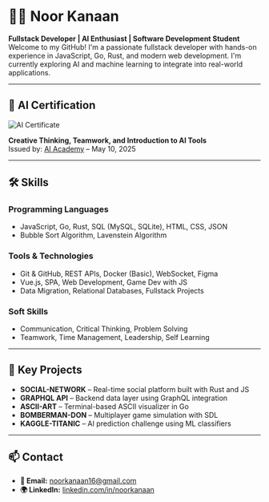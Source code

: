 
# 👩‍💻 Noor Kanaan

**Fullstack Developer | AI Enthusiast | Software Development Student**  
Welcome to my GitHub! I'm a passionate fullstack developer with hands-on experience in JavaScript, Go, Rust, and modern web development. I'm currently exploring AI and machine learning to integrate into real-world applications.

---

## 📜 AI Certification

![AI Certificate](https://raw.githubusercontent.com/noorkanaan/certificates/main/ai-certificate.jpg)

**Creative Thinking, Teamwork, and Introduction to AI Tools**  
Issued by: [AI Academy](https://www.aiaj.xyz) – May 10, 2025

---

## 🛠️ Skills

### Programming Languages
- JavaScript, Go, Rust, SQL (MySQL, SQLite), HTML, CSS, JSON
- Bubble Sort Algorithm, Lavenstein Algorithm

### Tools & Technologies
- Git & GitHub, REST APIs, Docker (Basic), WebSocket, Figma
- Vue.js, SPA, Web Development, Game Dev with JS
- Data Migration, Relational Databases, Fullstack Projects

### Soft Skills
- Communication, Critical Thinking, Problem Solving
- Teamwork, Time Management, Leadership, Self Learning

---

## 🚀 Key Projects

- **SOCIAL-NETWORK** – Real-time social platform built with Rust and JS  
- **GRAPHQL API** – Backend data layer using GraphQL integration  
- **ASCII-ART** – Terminal-based ASCII visualizer in Go  
- **BOMBERMAN-DON** – Multiplayer game simulation with SDL  
- **KAGGLE-TITANIC** – AI prediction challenge using ML classifiers

---

## 📫 Contact

- **📧 Email:** noorkanaan16@gmail.com  
- **🌍 LinkedIn:** [linkedin.com/in/noorkanaan](www.linkedin.com/in/noor-kanaan-ba5624367)
